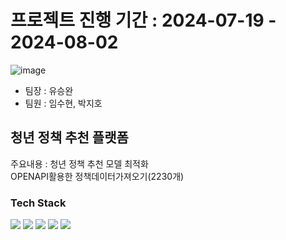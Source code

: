 # 프로젝트 진행 기간 : 2024-07-19 - 2024-08-02 
![image](https://github.com/user-attachments/assets/718d9f2c-bd50-4de2-9912-b73b2eee472b)
- 팀장 : 유승완 
- 팀원 : 임수현, 박지호

## 청년 정책 추천 플랫폼
주요내용 : 청년 정책 추천 모델 최적화<br>
OPENAPI활용한 정책데이터가져오기(2230개)

### Tech Stack
<img src="https://img.shields.io/badge/Java-007396?style=for-the-badge&logo=Java&logoColor=white"/> <img src="https://img.shields.io/badge/Python-3776AB?style=for-the-badge&logo=Python&logoColor=white"/>
<img src="https://img.shields.io/badge/SQL-4479A1?style=for-the-badge&logo=MySQL&logoColor=white"/> <img src="https://img.shields.io/badge/GitHub-181717?style=for-the-badge&logo=GitHub&logoColor=white"/>
<img src="https://img.shields.io/badge/ORACLE-F80000?style=for-the-badge&logo=oracle&logoColor=white"/>
